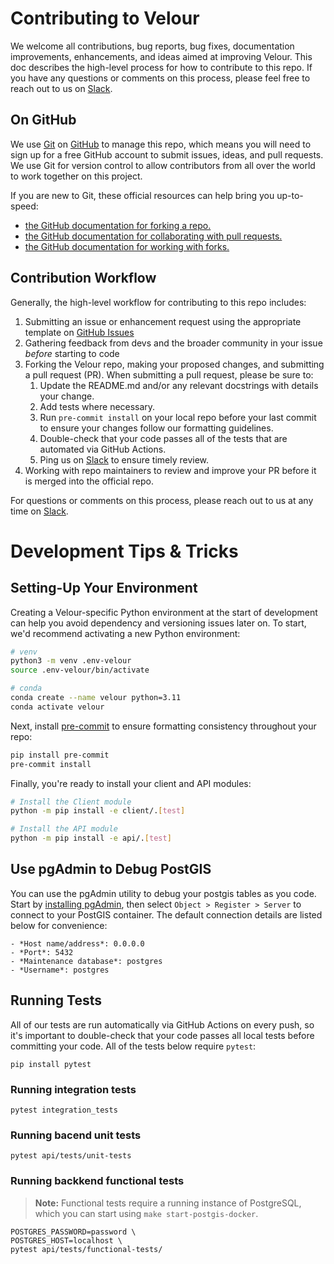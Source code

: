 # Contributing to Velour

We welcome all contributions, bug reports, bug fixes, documentation improvements, enhancements, and ideas aimed at improving Velour. This doc describes the high-level process for how to contribute to this repo. If you have any questions or comments on this process, please feel free to reach out to us on [Slack](#TODO).

## On GitHub

We use [Git](https://git-scm.com/doc) on [GitHub](https://github.com) to manage this repo, which means you will need to sign up for a free GitHub account to submit issues, ideas, and pull requests. We use Git for version control to allow contributors from all over the world to work together on this project.

If you are new to Git, these official resources can help bring you up-to-speed:

- [the GitHub documentation for forking a repo.](https://docs.github.com/en/get-started/quickstart/fork-a-repo)
- [the GitHub documentation for collaborating with pull requests.](https://docs.github.com/en/pull-requests/collaborating-with-pull-requests)
- [the GitHub documentation for working with forks.](https://docs.github.com/en/pull-requests/collaborating-with-pull-requests/working-with-forks)

## Contribution Workflow

Generally, the high-level workflow for contributing to this repo includes:

1. Submitting an issue or enhancement request using the appropriate template on [GitHub Issues](https://github.com/Striveworks/velour/issues)
2. Gathering feedback from devs and the broader community in your issue _before_ starting to code
3. Forking the Velour repo, making your proposed changes, and submitting a pull request (PR). When submitting a pull request, please be sure to:
     1. Update the README.md and/or any relevant docstrings with details your change.
     2. Add tests where necessary.
     3. Run `pre-commit install` on your local repo before your last commit to ensure your changes follow our formatting guidelines.
     4. Double-check that your code passes all of the tests that are automated via GitHub Actions.
     5. Ping us on [Slack](#TODO) to ensure timely review.
4. Working with repo maintainers to review and improve your PR before it is merged into the official repo.


For questions or comments on this process, please reach out to us at any time on [Slack](#TODO).


# Development Tips & Tricks

## Setting-Up Your Environment

Creating a Velour-specific Python environment at the start of development can help you avoid dependency and versioning issues later on. To start, we'd recommend activating a new Python environment:

```bash
# venv
python3 -m venv .env-velour
source .env-velour/bin/activate

# conda
conda create --name velour python=3.11
conda activate velour
```

Next, install [pre-commit](https://pre-commit.com/) to ensure formatting consistency throughout your repo:

```bash
pip install pre-commit
pre-commit install
```

Finally, you're ready to install your client and API modules:

```bash
# Install the Client module
python -m pip install -e client/.[test]

# Install the API module
python -m pip install -e api/.[test]
```

## Use pgAdmin to Debug PostGIS

You can use the pgAdmin utility to debug your postgis tables as you code. Start by [installing pgAdmin](https://www.pgadmin.org/download/), then select `Object > Register > Server` to connect to your PostGIS container. The default connection details are listed below for convenience:

```
- *Host name/address*: 0.0.0.0
- *Port*: 5432
- *Maintenance database*: postgres
- *Username*: postgres
```

## Running Tests

All of our tests are run automatically via GitHub Actions on every push, so it's important to double-check that your code passes all local tests before committing your code. All of the tests below require `pytest`:

```shell
pip install pytest
```



### Running integration tests

```shell
pytest integration_tests
```

### Running bacend unit tests

```shell
pytest api/tests/unit-tests
```

### Running backkend functional tests

> **Note:** Functional tests require a running instance of PostgreSQL, which you can start using `make start-postgis-docker`.

```shell
POSTGRES_PASSWORD=password \
POSTGRES_HOST=localhost \
pytest api/tests/functional-tests/
```